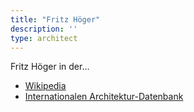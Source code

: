 ```yaml
---
title: "Fritz Höger"
description: ''
type: architect
---
```


Fritz Höger in der...
* [Wikipedia](https://de.wikipedia.org/wiki/Fritz_H%C3%B6ger)
* [Internationalen Architektur-Datenbank](https://deu.archinform.net/arch/821.htm)
